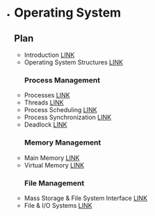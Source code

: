 - # Operating System


  ## Plan 

  - Introduction [LINK](https://github.com/sorious77/Study/tree/master/Operating_System/Introduction)
  - Operating System Structures [LINK](https://github.com/sorious77/Study/tree/master/Operating_System/Operating%20System%20Structures)
    ### Process Management
  - Processes [LINK](https://github.com/sorious77/Study/tree/master/Operating_System/Processes)
  - Threads [LINK](https://github.com/sorious77/Study/tree/master/Operating_System/Threads)
   - Process Scheduling [LINK](https://github.com/sorious77/Study/tree/master/Operating_System/Process%20Scheduling)
  - Process Synchronization [LINK](https://github.com/sorious77/Study/tree/master/Operating_System/Process%20Synchronization)
  - Deadlock [LINK](https://github.com/sorious77/Study/tree/master/Operating_System/Deadlock)
    ### Memory Management
  - Main Memory [LINK](https://github.com/sorious77/Study/tree/master/Operating_System/Main%20Memory)
  - Virtual Memory [LINK](https://github.com/sorious77/Study/tree/master/Operating_System/Virtual%20Memory)
    ### File Management
  - Mass Storage & File System Interface [LINK](https://github.com/sorious77/Study/tree/master/Operating_System/Mass%20Storage%20&%20File%20System%20Interface)
  - File & I/O Systems [LINK](https://github.com/sorious77/Study/tree/master/Operating_System/File%20IO)
